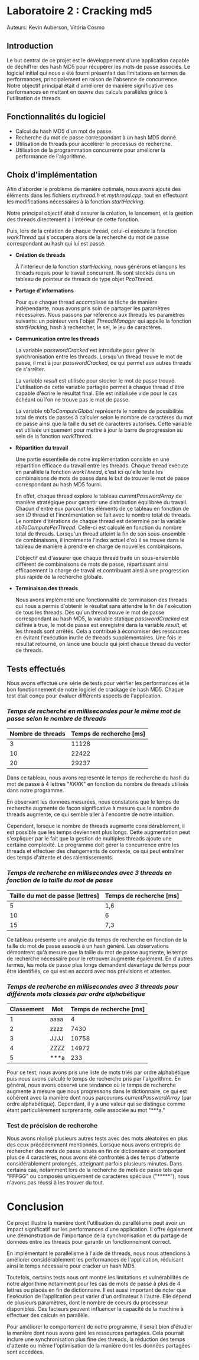 # Laboratoire 2 : Cracking md5

Auteurs: Kevin Auberson, Vitória Cosmo

## Introduction
Le but central de ce projet est le développement d'une application capable de déchiffrer des hash MD5 pour récupérer les mots de passe associés. Le logiciel initial qui nous a été fourni présentait des limitations en termes de performances, principalement en raison de l'absence de concurrence. Notre objectif principal était d'améliorer de manière significative ces performances en mettant en œuvre des calculs parallèles grâce à l'utilisation de threads.

## Fonctionnalités du logiciel
- Calcul du hash MD5 d'un mot de passe.
- Recherche du mot de passe correspondant à un hash MD5 donné.
- Utilisation de threads pour accélérer le processus de recherche.
- Utilisation de la programmation concurrente pour améliorer la performance de l'algorithme. 

## Choix d'implémentation

Afin d'aborder le problème de manière optimale, nous avons ajouté des éléments dans les fichiers *mythread.h* et *mythread.cpp*, tout en effectuant les modifications nécessaires à la fonction *startHacking*. 

Notre principal objectif était d'assurer la création, le lancement, et la gestion des threads directement à l'intérieur de cette fonction. 

Puis, lors de la création de chaque thread, celui-ci exécute la fonction *workThread* qui s'occupera alors de la recherche du mot de passe correspondant au hash qui lui est passé. 

- **Création de threads**

    À l'intérieur de la fonction *startHacking*, nous générons et lançons les threads requis pour le travail concurrent. Ils sont stockés dans un tableau de pointeur de threads de type objet *PcoThread*. 

- **Partage d'informations**
    
    Pour que chaque thread accomplisse sa tâche de manière indépendante, nous avons pris soin de partager les paramètres nécessaires.
    Nous passons par référence aux threads les paramètres suivants: un pointeur vers l'objet *ThreadManager* qui appelle la fonction *startHacking*, hash à rechercher, le sel, le jeu de caractères. 

- **Communication entre les threads**

     La variable *passwordCracked* est introduite pour gérer la synchronisation entre les threads. Lorsqu'un thread trouve le mot de passe, il met à jour *passwordCracked*, ce qui permet aux autres threads de s'arrêter. 
     
     La variable *result* est utilisée pour stocker le mot de passe trouvé. L'utilisation de cette variable partagée permet à chaque thread d'être capable d'écrire le résultat final. Elle est initialisée vide pour le cas échéant où l'on ne trouve pas le mot de passe. 

     La variable *nbToComputeGlobal* représente le nombre de possibilités total de mots de passes à calculer selon le nombre de caractères du mot de passe ainsi que la taille du set de caractères autorisés. Cette variable est utilisée uniquement pour mettre à jour la barre de progression au sein de la fonction *workThread*. 

- **Répartition du travail**

    Une partie essentielle de notre implémentation consiste en une répartition efficace du travail entre les threads. Chaque thread exécute en parallèle la fonction *workThread*, c'est ici qu'elle teste les combinaisons de mots de passe dans le but de trouver le mot de passe correspondant au hash MD5 fourni. 
    
    En effet, chaque thread explore le tableau *currentPasswordArray* de manière stratégique pour garantir une distribution équilibrée du travail. 
    Chacun d'entre eux parcourt les éléments de ce tableau en fonction de son *ID* thread et l'incrémentation se fait avec le nombre total de threads. 
    Le nombre d'itérations de chaque thread est determiné par la variable *nbToComputePerThread*. Celle-ci est calculé en fonction du nombre total de threads. 
    Lorsqu'un thread atteint la fin de son sous-ensemble de combinaisons, il incrémente l'index actuel d'où il se trouve dans le tableau de manière à prendre en charge de nouvelles combinaisons. 

    L'objectif est d'assurer que chaque thread traite un sous-ensemble différent de combinaisons de mots de passe, répartissant ainsi efficacement la charge de travail et contribuant ainsi à une progression plus rapide de la recherche globale.


- **Terminaison des threads**

    Nous avons implémenté une fonctionnalité de terminaison des threads qui nous a permis d'obtenir le résultat sans attendre la fin de l'exécution de tous les threads. Dès qu'un thread trouve le mot de passe correspondant au hash MD5, la variable statique *passwordCracked* est définie à true, le mot de passe est enregistré dans la variable *result*, et les threads sont arrêtés. Cela a contribué à économiser des ressources en évitant l'exécution inutile de threads supplémentaires.
    Une fois le résultat retourné, on lance une boucle qui joint chaque thread du vector de threads. 

## Tests effectués

Nous avons effectué une série de tests pour vérifier les performances et le bon fonctionnement de notre logiciel de crackage de hash MD5. Chaque test était conçu pour évaluer différents aspects de l'application.


### *Temps de recherche en millisecondes pour le même mot de passe selon le nombre de threads*
    
| Nombre de threads | Temps de recherche [ms] |
| --------- | --------- |
| 3 | 11128 | 
| 10 | 22422 | 
| 20 | 29237 | 


Dans ce tableau, nous avons représenté le temps de recherche du hash du mot de passe à 4 lettres "*KKKK*" en fonction du nombre de threads utilisés dans notre programme.

En observant les données mesurées, nous constatons que le temps de recherche augmente de façon significative à mesure que le nombre de threads augmente, ce qui semble aller à l'encontre de notre intuition. 

Cependant, lorsque le nombre de threads augmente considérablement, il est possible que les temps deviennent plus longs. Cette augmentation peut s'expliquer par le fait que la gestion de multiples threads ajoute une certaine complexité. Le programme doit gérer la concurrence entre les threads et effectuer des changements de contexte, ce qui peut entraîner des temps d'attente et des ralentissements.


### *Temps de recherche en millisecondes avec 3 threads en fonction de la taille du mot de passe*

| Taille du mot de passe [lettres] | Temps de recherche [ms] |
| --------- | --------- |
| 5 | 1,6 | 
| 10 | 6 | 
| 15 | 7,3 | 

Ce tableau présente une analyse du temps de recherche en fonction de la taille du mot de passe associé à un hash généré. Les observations démontrent qu'à mesure que la taille du mot de passe augmente, le temps de recherche nécessaire pour le retrouver augmente également. En d'autres termes, les mots de passe plus longs demandent davantage de temps pour être identifiés, ce qui est en accord avec nos prévisions et attentes.

### *Temps de recherche en millisecondes avec 3 threads pour différents mots classés par ordre alphabétique*

| Classement | Mot | Temps de recherche [ms] |
| --------- | --------- | --------- |
|1| aaaa | 4 | 
|2|zzzz | 7430 | 
|3|JJJJ | 10758 | 
|4|ZZZZ| 14972|
|5|***a| 233 | 

Pour ce test, nous avons pris une liste de mots triés par ordre alphabétique puis nous avons calculé le temps de recherche pris par l'algorithme. 
En général, nous avons observé une tendance où le temps de recherche augmente à mesure que nous progressons dans le dictionnaire, ce qui est cohérent avec la manière dont nous parcourons *currentPasswordArray* (par ordre alphabétique).  Cependant, il y a une valeur qui se distingue comme étant particulièrement surprenante, celle associée au mot "***a."

### Test de précision de recherche

Nous avons réalisé plusieurs autres tests avec des mots aléatoires en plus des ceux précédemment mentionnés. Lorsque nous avons entrepris de rechercher des mots de passe situés en fin de dictionnaire et comportant plus de 4 caractères, nous avons été confrontés à des temps d'attente considérablement prolongés, atteignant parfois plusieurs minutes. Dans certains cas, notamment lors de la recherche de mots de passe tels que "FFFGG" ou composés uniquement de caractères spéciaux ("*****"), nous n'avons pas réussi à les trouver du tout.

# Conclusion

Ce projet illustre la manière dont l'utilisation du parallélisme peut avoir un impact significatif sur les performances d'une application. Il offre également une démonstration de l'importance de la synchronisation et du partage de données entre les threads pour garantir un fonctionnement correct.

En implémentant le parallélisme à l'aide de threads, nous nous attendions à améliorer considérablement les performances de l'application, réduisant ainsi le temps nécessaire pour cracker un hash MD5. 

Toutefois, certains tests nous ont montré les limitations et vulnérabilités de notre algorithme notamment pour les cas de mots de passe à plus de 4 lettres ou placés en fin de dictionnaire. Il est aussi important de noter que l'exécution de l'application peut varier d'un ordinateur à l'autre. Elle dépend de plusieurs paramètres, dont le nombre de coeurs du processeur disponibles. Ces facteurs peuvent influencer la capacité de la machine à effectuer des calculs en parallèle. 

Pour améliorer le comportement de notre programme, il serait bien d'étudier la manière dont nous avons géré les ressources partagées. Cela pourrait inclure une synchronisation plus fine des threads, la réduction des temps d'attente ou même l'optimisation de la manière dont les données partagées sont accédées.
